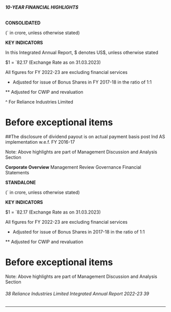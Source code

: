 ###### **10-YEAR FINANCIAL HIGHLIGHTS**

**CONSOLIDATED**

(` in crore, unless otherwise stated)

**KEY INDICATORS**

In this Integrated Annual Report, $ denotes US$, unless otherwise stated

$1 = `82.17 (Exchange Rate as on 31.03.2023)

All figures for FY 2022-23 are excluding financial services

- Adjusted for issue of Bonus Shares in FY 2017-18 in the ratio of 1:1

** Adjusted for CWIP and revaluation

^ For Reliance Industries Limited

# Before exceptional items

##The disclosure of dividend payout is on actual payment basis post Ind AS implementation w.e.f. FY 2016-17

Note: Above highlights are part of Management Discussion and Analysis Section


**Corporate Overview** Management Review  Governance  Financial Statements

**STANDALONE**

(` in crore, unless otherwise stated)

**KEY INDICATORS**

$1 = `82.17 (Exchange Rate as on 31.03.2023)

All figures for FY 2022-23 are excluding financial services

- Adjusted for issue of Bonus Shares in 2017-18 in the ratio of 1:1

** Adjusted for CWIP and revaluation

# Before exceptional items

Note: Above highlights are part of Management Discussion and Analysis Section

###### 38 Reliance Industries Limited Integrated Annual Report 2022-23 39


-----


